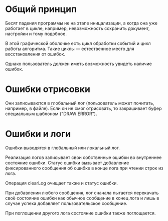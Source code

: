 ﻿Общий принцип
=============

Бесят падения программы не на этапе иницализации, а когда она уже работает в
цикле, например, невозможность сохранить документ, настройки и тому подобное.

В этой графической оболочке есть цикл обработки событий и цикл работы алгоритма.
Такие циклы — естественное место для восстановления от ошибок.

Однако пользователь должен иметь возможность увидеть наличие ошибок.

Ошибки отрисовки
================

Они записываются в глобальный лог (пользователь может почитать, например, в
файле). Если он не смог отрисовать, то закрашивает буфер специальным шаблоном
("DRAW ERROR").

Ошибки и логи
=============

Ошибки выводятся в глобальный или локальный лог.

Реализация логов записывает свои собственные ошибки во внутреннее состояние
ошибки. Статус ошибки вызывает добавление фиксированного сообщения об ошибке
в конце лога при чтении строк из лога.

Операция clearLog очищает также и статус ошибки.

При добавлении любого сообщения, лог сначала пытается перекачать своё
состояние ошибки как обычное сообщение в конец лога и лишь в случае успеха
добавляет пользовательское сообщение.

При поглощении другого лога состояние ошибки также поглощается.
